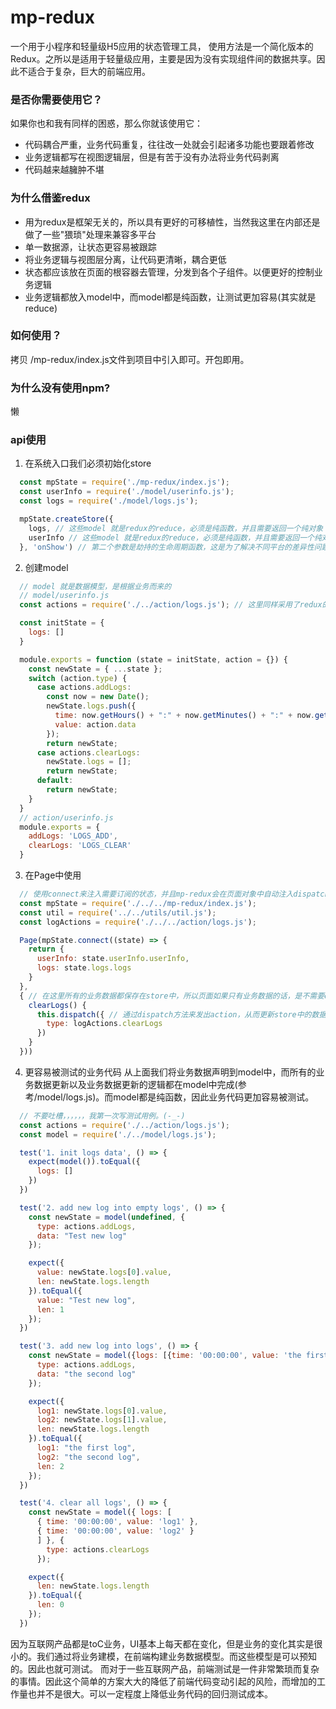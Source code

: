 # mp-redux
一个用于小程序和轻量级H5应用的状态管理工具， 使用方法是一个简化版本的Redux。之所以是适用于轻量级应用，主要是因为没有实现组件间的数据共享。因此不适合于复杂，巨大的前端应用。

### 是否你需要使用它？
如果你也和我有同样的困惑，那么你就该使用它：
- 代码耦合严重，业务代码重复，往往改一处就会引起诸多功能也要跟着修改
- 业务逻辑都写在视图逻辑层，但是有苦于没有办法将业务代码剥离
- 代码越来越臃肿不堪

### 为什么借鉴redux
- 用为redux是框架无关的，所以具有更好的可移植性，当然我这里在内部还是做了一些"猥琐"处理来兼容多平台
- 单一数据源，让状态更容易被跟踪
- 将业务逻辑与视图层分离，让代码更清晰，耦合更低
- 状态都应该放在页面的根容器去管理，分发到各个子组件。以便更好的控制业务逻辑
- 业务逻辑都放入model中，而model都是纯函数，让测试更加容易(其实就是reduce)

### 如何使用？
拷贝 /mp-redux/index.js文件到项目中引入即可。开包即用。

### 为什么没有使用npm?
懒

### api使用

1. 在系统入口我们必须初始化store
```js
  const mpState = require('./mp-redux/index.js');
  const userInfo = require('./model/userinfo.js');
  const logs = require('./model/logs.js');

  mpState.createStore({
    logs, // 这些model 就是redux的reduce，必须是纯函数，并且需要返回一个纯对象
    userInfo // 这些model 就是redux的reduce，必须是纯函数，并且需要返回一个纯对象
  }, 'onShow') // 第二个参数是劫持的生命周期函数，这是为了解决不同平台的差异性问题导致的。后期会考虑优化
```

2. 创建model
```js
  // model 就是数据模型，是根据业务而来的
  // model/userinfo.js
  const actions = require('./../action/logs.js'); // 这里同样采用了redux的action机制

  const initState = {
    logs: []
  }

  module.exports = function (state = initState, action = {}) {
    const newState = { ...state };
    switch (action.type) {
      case actions.addLogs:
        const now = new Date();
        newState.logs.push({
          time: now.getHours() + ":" + now.getMinutes() + ":" + now.getSeconds(),
          value: action.data
        });
        return newState;
      case actions.clearLogs:
        newState.logs = [];
        return newState;
      default:
        return newState;
    }
  }
  // action/userinfo.js
  module.exports = {
    addLogs: 'LOGS_ADD',
    clearLogs: 'LOGS_CLEAR'
  }
```

3. 在Page中使用
```js
  // 使用connect来注入需要订阅的状态，并且mp-redux会在页面对象中自动注入dispatch方法 
  const mpState = require('./../../mp-redux/index.js');
  const util = require('../../utils/util.js');
  const logActions = require('./../../action/logs.js');

  Page(mpState.connect((state) => {
    return {
      userInfo: state.userInfo.userInfo,
      logs: state.logs.logs
    }
  },
  { // 在这里所有的业务数据都保存在store中，所以页面如果只有业务数据的话，是不需要data属性的。
    clearLogs() {
      this.dispatch({ // 通过dispatch方法来发出action，从而更新store中的数据
        type: logActions.clearLogs
      })
    }
  }))
```

4. 更容易被测试的业务代码
从上面我们将业务数据声明到model中，而所有的业务数据更新以及业务数据更新的逻辑都在model中完成(参考/model/logs.js)。而model都是纯函数，因此业务代码更加容易被测试。
```js
  // 不要吐槽，，，，，，我第一次写测试用例。(-_-)
  const actions = require('./../action/logs.js');
  const model = require('./../model/logs.js');

  test('1. init logs data', () => {
    expect(model()).toEqual({
      logs: []
    })
  })

  test('2. add new log into empty logs', () => {
    const newState = model(undefined, {
      type: actions.addLogs,
      data: "Test new log"
    });

    expect({
      value: newState.logs[0].value,
      len: newState.logs.length
    }).toEqual({
      value: "Test new log",
      len: 1
    });
  })

  test('3. add new log into logs', () => {
    const newState = model({logs: [{time: '00:00:00', value: 'the first log'}]}, {
      type: actions.addLogs,
      data: "the second log"
    });

    expect({
      log1: newState.logs[0].value,
      log2: newState.logs[1].value,
      len: newState.logs.length
    }).toEqual({
      log1: "the first log",
      log2: "the second log",
      len: 2
    });
  })

  test('4. clear all logs', () => {
    const newState = model({ logs: [
      { time: '00:00:00', value: 'log1' }, 
      { time: '00:00:00', value: 'log2' }
      ] }, {
        type: actions.clearLogs
      });

    expect({
      len: newState.logs.length
    }).toEqual({
      len: 0
    });
  })
```

因为互联网产品都是toC业务，UI基本上每天都在变化，但是业务的变化其实是很小的。我们通过将业务建模，在前端构建业务数据模型。而这些模型是可以预知的。因此也就可测试。
而对于一些互联网产品，前端测试是一件非常繁琐而复杂的事情。因此这个简单的方案大大的降低了前端代码变动引起的风险，而增加的工作量也并不是很大。可以一定程度上降低业务代码的回归测试成本。